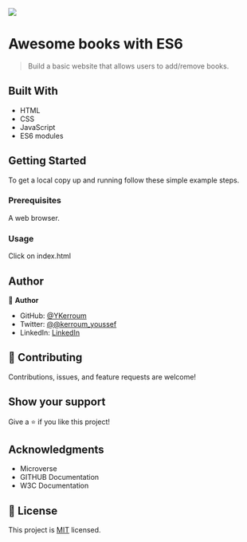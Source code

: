 ![](https://img.shields.io/badge/Microverse-blueviolet)
# Awesome books with ES6

> Build a basic website that allows users to add/remove books.


## Built With

- HTML
- CSS
- JavaScript
- ES6 modules


## Getting Started


To get a local copy up and running follow these simple example steps.

### Prerequisites
A web browser.
### Usage
Click on index.html

## Author

👤 **Author**

- GitHub: [@YKerroum](https://github.com/YKerroum)
- Twitter: [@@kerroum_youssef](https://twitter.com/kerroum_youssef)
- LinkedIn: [LinkedIn](https://www.linkedin.com/in/ykerroum/)

## 🤝 Contributing

Contributions, issues, and feature requests are welcome!


## Show your support

Give a ⭐️ if you like this project!

## Acknowledgments

- Microverse
- GITHUB Documentation
- W3C Documentation

## 📝 License

This project is [MIT](./LICENSE) licensed.